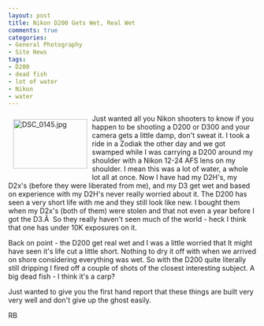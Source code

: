 ```yaml
---
layout: post
title: Nikon D200 Gets Wet, Real Wet
comments: true
categories:
- General Photography
- Site News
tags:
- D200
- dead fish
- lot of water
- Nikon
- water
---
```

<a rel="lightbox" href="/wp-content/uploads/2009/06/DSC_0145.jpg"><img title="DSC_0145.jpg" src="/wp-content/uploads/2009/06/.thumbs/.DSC_0145.jpg" border="0" alt="DSC_0145.jpg" hspace="10" vspace="10" width="150" height="100" align="left" /></a>Just wanted all you Nikon shooters to know if you happen to be shooting a D200 or D300 and your camera gets a little damp, don't sweat it. I took a ride in a Zodiak the other day and we got swamped while I was carrying a D200 around my shoulder with a Nikon 12-24 AFS lens on my shoulder. I mean this was a lot of water, a whole lot all at once. Now I have had my D2H's, my D2x's (before they were liberated from me), and my D3 get wet and based on experience with my D2H's never really worried about it. The D200 has seen a very short life with me and they still look like new. I bought them when my D2x's (both of them) were stolen and that not even a year before I got the D3.Â  So they really haven't seen much of the world - heck I think that one has under 10K exposures on it.

Back on point - the D200 get real wet and I was a little worried that It might have seen it's life cut a little short. Nothing to dry it off with when we arrived on shore considering everything was wet. So with the D200 quite literally still dripping I fired off a couple of shots of the closest interesting subject. A big dead fish - I think it's a carp?

Just wanted to give you the first hand report that these things are built very very well and don't give up the ghost easily.

RB